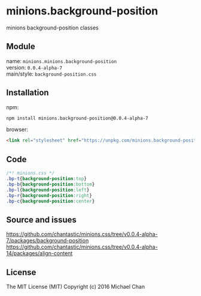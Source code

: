 # minions.background-position
minions background-position classes

## Module
name: `minions.minions.background-position`  
version: `0.0.4-alpha-7`  
main/style: `background-position.css`  

## Installation
npm:
```bash
npm install minions.background-position@0.0.4-alpha-7
```

browser:
```html
<link rel="stylesheet" href="https://unpkg.com/minions.background-position@0.0.4-alpha-7" />
```

## Code
```css
/*! minions.css */
.bp-t{background-position:top}
.bp-b{background-position:bottom}
.bp-l{background-position:left}
.bp-r{background-position:right}
.bp-c{background-position:center}

```

## Source and issues

https://github.com/chantastic/minions.css/tree/v0.0.4-alpha-7/packages/background-position
https://github.com/chantastic/minions.css/tree/v0.0.4-alpha-14/packages/align-content

## License

The MIT License (MIT)
Copyright (c) 2016 Michael Chan
